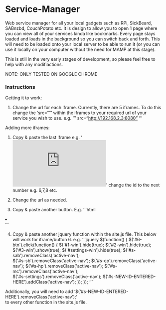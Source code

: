 # Service-Manager

Web service manager for all your local gadgets such as RPi, SickBeard, SABnzbd, CouchPotato etc. It is design to allow you to open 1 page where you can view all of your services kinda like bookmarks. Every page stays loaded and loads in the background so you can switch back and forth. This will need to be loaded onto your local server to be able to run it (or you can use it locally on your computer without the need for MAMP at this stage).


This is still in the very early stages of development, so please feel free to help with any modifiactions.

NOTE: ONLY TESTED ON GOOGLE CHROME

### Instructions

Getting it to work:

1. Change the url for each iframe. Currently, there are 5 iframes. To do this change the ‘src=“”’ within the iframes to your required url of your service you wish to use. e.g. ‘’’
src=“http://192.168.2.3:8080”
‘’’


Adding more iframes:

1. Copy & paste the last iframe 
e.g. ‘<iframe class="iframe-wrapper none" id="5-win" src="http://apple.com" frameborder="0"></iframe>’
change the id to the next number e.g. 6,7,8 etc. 

2. Change the url as needed.

3. Copy & paste another button.
E.g. 
‘’’html
<!--------------button 6-------------------->
<a id="6-btn" href="#"><li class="icon" id="s-NEW-ID-ENTERED-HERE"></li></a>
		<div id="border-top"></div>
	 <div id="border-btm"></div>
‘’’

4. Copy & paste another jquery function within the site.js file. This below will work for iframe/button 6.
e.g.
‘’’jquery
$(function() {
$('#6-btn').click(function() {
	$('#1-win').hide(true);
	$('#2-win').hide(true);
	$('#3-win').show(true);
	$('#settings-win').hide(true);
	$('#s-sab').removeClass('active-nav');	
	$('#s-sb').removeClass('active-nav');
	$('#s-cp').removeClass('active-nav');
	$('#s-hp').removeClass('active-nav');
	$('#s-mc').removeClass('active-nav');	
	$('#s-settings').removeClass('active-nav');
	$('#s-NEW-ID-ENTERED-HERE').addClass('active-nav');	
  });
});
‘’’

Additionally, you will need to add 
‘$(‘#s-NEW-ID-ENTERED-HERE').removeClass('active-nav’);’	
to every other function in the site.js file.


